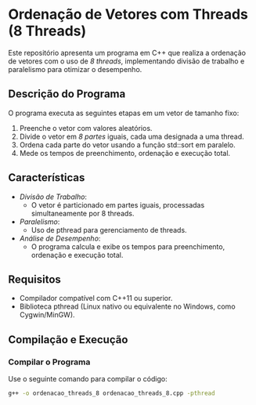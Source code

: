 # Ordenação de Vetores com Threads (8 Threads)

Este repositório apresenta um programa em C++ que realiza a ordenação de vetores com o uso de *8 threads*, implementando divisão de trabalho e paralelismo para otimizar o desempenho.

## Descrição do Programa

O programa executa as seguintes etapas em um vetor de tamanho fixo:

1. Preenche o vetor com valores aleatórios.
2. Divide o vetor em *8 partes* iguais, cada uma designada a uma thread.
3. Ordena cada parte do vetor usando a função std::sort em paralelo.
4. Mede os tempos de preenchimento, ordenação e execução total.

## Características

- *Divisão de Trabalho*:
  - O vetor é particionado em partes iguais, processadas simultaneamente por 8 threads.
- *Paralelismo*:
  - Uso de pthread para gerenciamento de threads.
- *Análise de Desempenho*:
  - O programa calcula e exibe os tempos para preenchimento, ordenação e execução total.

## Requisitos

- Compilador compatível com C++11 ou superior.
- Biblioteca pthread (Linux nativo ou equivalente no Windows, como Cygwin/MinGW).

## Compilação e Execução

### Compilar o Programa

Use o seguinte comando para compilar o código:

```bash
g++ -o ordenacao_threads_8 ordenacao_threads_8.cpp -pthread